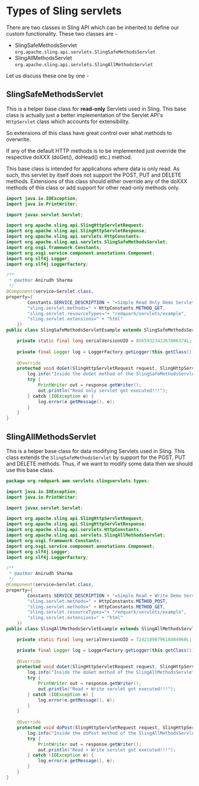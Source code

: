# Types of Sling servlets

There are two classes in Sling API which can be inherited to define our custom functionality. These two classes are - 

- SlingSafeMethodsServlet `org.apache.sling.api.servlets.SlingSafeMethodsServlet`
- SlingAllMethodsServlet `org.apache.sling.api.servlets.SlingAllMethodsServlet`

Let us discuss these one by one - 

## SlingSafeMethodsServlet

This is a helper base class for **read-only** Servlets used in Sling. This base class is actually just a better implementation 
of the Servlet API's `HttpServlet` class which accounts for extensibility. 

So extensions of this class have great control over what methods to overwrite.

If any of the default HTTP methods is to be implemented just override the respective doXXX (doGet(), doHead() etc.) method.

This base class is intended for applications where data is only read. As such, this servlet by itself does not support the 
POST, PUT and DELETE methods. Extensions of this class should either override any of the doXXX methods of this class or 
add support for other read-only methods only.

```java
import java.io.IOException;
import java.io.PrintWriter;

import javax.servlet.Servlet;

import org.apache.sling.api.SlingHttpServletRequest;
import org.apache.sling.api.SlingHttpServletResponse;
import org.apache.sling.api.servlets.HttpConstants;
import org.apache.sling.api.servlets.SlingSafeMethodsServlet;
import org.osgi.framework.Constants;
import org.osgi.service.component.annotations.Component;
import org.slf4j.Logger;
import org.slf4j.LoggerFactory;

/**
 * @author Anirudh Sharma
 */
@Component(service=Servlet.class,
property={
		Constants.SERVICE_DESCRIPTION + "=Simple Read Only Demo Servlet",
		"sling.servlet.methods=" + HttpConstants.METHOD_GET,
		"sling.servlet.resourceTypes="+ "redquark/servlets/example",
		"sling.servlet.extensions=" + "html"
	})
public class SlingSafeMethodsServletEsample extends SlingSafeMethodsServlet {

	private static final long serialVersionUID = 8565932343267006374L;
	
	private final Logger log = LoggerFactory.getLogger(this.getClass());
	
	@Override
	protected void doGet(SlingHttpServletRequest request, SlingHttpServletResponse response) {
		log.info("Inside the doGet method of the SlingSafeMethodsServlet type servlet");
		try {
			PrintWriter out = response.getWriter();
			out.println("Read only servlet got executed!!!");
		} catch (IOException e) {
			log.error(e.getMessage(), e);
		}
	}
}
```


## SlingAllMethodsServlet

This is a helper base class for data modifying Servlets used in Sling. This class extends the `SlingSafeMethodsServlet`
 by support for the POST, PUT and DELETE methods. Thus, if we want to modify some data then we should use this base 
 class.
 
```java
package org.redquark.aem.servlets.slingservlets.types;

import java.io.IOException;
import java.io.PrintWriter;

import javax.servlet.Servlet;

import org.apache.sling.api.SlingHttpServletRequest;
import org.apache.sling.api.SlingHttpServletResponse;
import org.apache.sling.api.servlets.HttpConstants;
import org.apache.sling.api.servlets.SlingAllMethodsServlet;
import org.osgi.framework.Constants;
import org.osgi.service.component.annotations.Component;
import org.slf4j.Logger;
import org.slf4j.LoggerFactory;

/**
 * @author Anirudh Sharma
 */
@Component(service=Servlet.class,
property={
		Constants.SERVICE_DESCRIPTION + "=Simple Read + Write Demo Servlet",
		"sling.servlet.methods=" + HttpConstants.METHOD_POST,
		"sling.servlet.methods=" + HttpConstants.METHOD_GET,
		"sling.servlet.resourceTypes="+ "redquark/servlets/example",
		"sling.servlet.extensions=" + "html"
	})
public class SlingAllMethodsServletExample extends SlingAllMethodsServlet {

	private static final long serialVersionUID = 7242189079618404960L;

	private final Logger log = LoggerFactory.getLogger(this.getClass());
	
	@Override
	protected void doGet(SlingHttpServletRequest request, SlingHttpServletResponse response) {
		log.info("Inside the doGet method of the SlingAllMethodsServlet type servlet");
		try {
			PrintWriter out = response.getWriter();
			out.println("Read + Write servlet got executed!!!");
		} catch (IOException e) {
			log.error(e.getMessage(), e);
		}
	}
	
	@Override
	protected void doPost(SlingHttpServletRequest request, SlingHttpServletResponse response) {
		log.info("Inside the doPost method of the SlingAllMethodsServlet type servlet");
		try {
			PrintWriter out = response.getWriter();
			out.println("Read + Write servlet got executed!!!");
		} catch (IOException e) {
			log.error(e.getMessage(), e);
		}
	}
}
```
